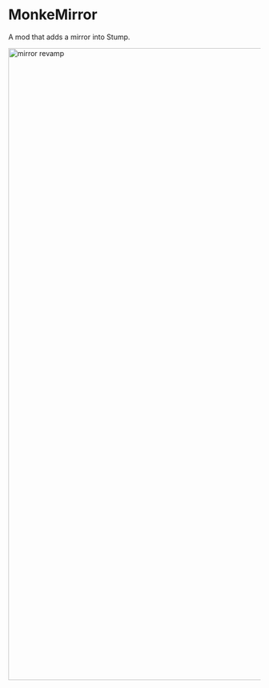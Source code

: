 # MonkeMirror
A mod that adds a mirror into Stump.



<img width="2048" height="1264" alt="mirror revamp" src="https://github.com/user-attachments/assets/4326e2c6-3a37-4e88-9b42-0081f177b638" />
